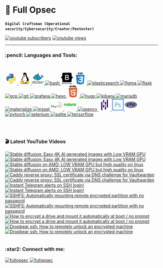 # :closed_lock_with_key: Full Opsec
**`Digital Craftsman (Operational security/Cybersecurity/Creator/Pentester)`**





   <p align="left">
      <a href="https://www.youtube.com/@fullopsec?sub_confirmation=1">
         <img alt="youtube subscribers" title="Subscribe to my YouTube channel" src="https://custom-icon-badges.demolab.com/youtube/channel/subscribers/UC4LKtHItV5zgbAlHze5pA4w?color=%23E05D44&label=SUBSCRIBE&logo=video&logoColor=white&style=for-the-badge&labelColor=CE4630"/></a> 
      <a href="https://www.youtube.com/@fullopsec">
         <img alt="youtube views" title="YouTube views" src="https://custom-icon-badges.demolab.com/youtube/channel/views/UC4LKtHItV5zgbAlHze5pA4w?color=%23E1AD0E&logo=eye&logoColor=white&style=for-the-badge&labelColor=C79600"/></a> 
<!---      <a href="https://github.com/fullopsec?tab=followers">
         <img alt="followers" title="Follow me on Github" src="https://custom-icon-badges.demolab.com/github/followers/fullopsec?color=236ad3&labelColor=1155ba&style=for-the-badge&logo=person-add&label=Follow&logoColor=white"/></a>
      <a href="https://github.com/fullopsec?tab=repositories&sort=stargazers">
         <img alt="total stars" title="Total stars on GitHub" src="https://custom-icon-badges.demolab.com/github/stars/fullopsec?color=55960c&style=for-the-badge&labelColor=488207&logo=star"/></a>
 -->  </p>
   
________

<h3 align="left"> :pencil: Languages and Tools:</h3>

<br>
<p align="left"> 
<a href="https://www.python.org" target="_blank" rel="noreferrer"> <img src="https://raw.githubusercontent.com/devicons/devicon/master/icons/python/python-original.svg" alt="python" width="40" height="40"/> </a>
<a href="https://www.linux.org/" target="_blank" rel="noreferrer"> <img src="https://raw.githubusercontent.com/devicons/devicon/master/icons/linux/linux-original.svg" alt="linux" width="40" height="40"/> </a>
   <a href="https://www.docker.com/" target="_blank" rel="noreferrer"> <img src="https://raw.githubusercontent.com/devicons/devicon/master/icons/docker/docker-original-wordmark.svg" alt="docker" width="40" height="40"/> </a>
<a href="https://www.gnu.org/software/bash/" target="_blank" rel="noreferrer"> <img src="https://www.vectorlogo.zone/logos/gnu_bash/gnu_bash-icon.svg" alt="bash" width="40" height="40"/> </a> <a href="https://getbootstrap.com" target="_blank" rel="noreferrer"> <img src="https://raw.githubusercontent.com/devicons/devicon/master/icons/bootstrap/bootstrap-plain-wordmark.svg" alt="bootstrap" width="40" height="40"/> </a> <a href="https://www.w3schools.com/css/" target="_blank" rel="noreferrer"> <img src="https://raw.githubusercontent.com/devicons/devicon/master/icons/css3/css3-original-wordmark.svg" alt="css3" width="40" height="40"/> </a>  <a href="https://www.elastic.co" target="_blank" rel="noreferrer"> <img src="https://www.vectorlogo.zone/logos/elastic/elastic-icon.svg" alt="elasticsearch" width="40" height="40"/> </a> <a href="https://www.figma.com/" target="_blank" rel="noreferrer"> <img src="https://www.vectorlogo.zone/logos/figma/figma-icon.svg" alt="figma" width="40" height="40"/> </a> <a href="https://flask.palletsprojects.com/" target="_blank" rel="noreferrer"> <img src="https://www.vectorlogo.zone/logos/pocoo_flask/pocoo_flask-icon.svg" alt="flask" width="40" height="40"/> </a> <a href="https://cloud.google.com" target="_blank" rel="noreferrer"> <img src="https://www.vectorlogo.zone/logos/google_cloud/google_cloud-icon.svg" alt="gcp" width="40" height="40"/> </a> <a href="https://git-scm.com/" target="_blank" rel="noreferrer"> <img src="https://www.vectorlogo.zone/logos/git-scm/git-scm-icon.svg" alt="git" width="40" height="40"/> </a> <a href="https://grafana.com" target="_blank" rel="noreferrer"> <img src="https://www.vectorlogo.zone/logos/grafana/grafana-icon.svg" alt="grafana" width="40" height="40"/> </a> <a href="hexo.io/" target="_blank" rel="noreferrer"> <img src="https://www.vectorlogo.zone/logos/hexoio/hexoio-icon.svg" alt="hexo" width="40" height="40"/> </a> <a href="https://www.w3.org/html/" target="_blank" rel="noreferrer"> <img src="https://raw.githubusercontent.com/devicons/devicon/master/icons/html5/html5-original-wordmark.svg" alt="html5" width="40" height="40"/> </a> <a href="https://gohugo.io/" target="_blank" rel="noreferrer"> <img src="https://api.iconify.design/logos-hugo.svg" alt="hugo" width="40" height="40"/> </a> <a href="https://www.elastic.co/kibana" target="_blank" rel="noreferrer"> <img src="https://www.vectorlogo.zone/logos/elasticco_kibana/elasticco_kibana-icon.svg" alt="kibana" width="40" height="40"/> </a>  <a href="https://mariadb.org/" target="_blank" rel="noreferrer"> <img src="https://www.vectorlogo.zone/logos/mariadb/mariadb-icon.svg" alt="mariadb" width="40" height="40"/> </a> <a href="https://materializecss.com/" target="_blank" rel="noreferrer"> <img src="https://raw.githubusercontent.com/prplx/svg-logos/5585531d45d294869c4eaab4d7cf2e9c167710a9/svg/materialize.svg" alt="materialize" width="40" height="40"/> </a> <a href="https://www.microsoft.com/en-us/sql-server" target="_blank" rel="noreferrer"> <img src="https://www.svgrepo.com/show/303229/microsoft-sql-server-logo.svg" alt="mssql" width="40" height="40"/> </a> <a href="https://www.mysql.com/" target="_blank" rel="noreferrer"> <img src="https://raw.githubusercontent.com/devicons/devicon/master/icons/mysql/mysql-original-wordmark.svg" alt="mysql" width="40" height="40"/> </a> <a href="https://www.nginx.com" target="_blank" rel="noreferrer"> <img src="https://raw.githubusercontent.com/devicons/devicon/master/icons/nginx/nginx-original.svg" alt="nginx" width="40" height="40"/> </a> <a href="https://opencv.org/" target="_blank" rel="noreferrer"> <img src="https://www.vectorlogo.zone/logos/opencv/opencv-icon.svg" alt="opencv" width="40" height="40"/> </a> <a href="https://pandas.pydata.org/" target="_blank" rel="noreferrer"> <img src="https://raw.githubusercontent.com/devicons/devicon/2ae2a900d2f041da66e950e4d48052658d850630/icons/pandas/pandas-original.svg" alt="pandas" width="40" height="40"/> </a> <a href="https://www.photoshop.com/en" target="_blank" rel="noreferrer"> <img src="https://raw.githubusercontent.com/devicons/devicon/master/icons/photoshop/photoshop-line.svg" alt="photoshop" width="40" height="40"/> </a> <a href="https://www.php.net" target="_blank" rel="noreferrer"> <img src="https://raw.githubusercontent.com/devicons/devicon/master/icons/php/php-original.svg" alt="php" width="40" height="40"/> </a>  <a href="https://pytorch.org/" target="_blank" rel="noreferrer"> <img src="https://www.vectorlogo.zone/logos/pytorch/pytorch-icon.svg" alt="pytorch" width="40" height="40"/> </a> <a href="https://www.selenium.dev" target="_blank" rel="noreferrer"> <img src="https://raw.githubusercontent.com/detain/svg-logos/780f25886640cef088af994181646db2f6b1a3f8/svg/selenium-logo.svg" alt="selenium" width="40" height="40"/> </a> <a href="https://www.sqlite.org/" target="_blank" rel="noreferrer"> <img src="https://www.vectorlogo.zone/logos/sqlite/sqlite-icon.svg" alt="sqlite" width="40" height="40"/> </a> <a href="https://www.tensorflow.org" target="_blank" rel="noreferrer"> <img src="https://www.vectorlogo.zone/logos/tensorflow/tensorflow-icon.svg" alt="tensorflow" width="40" height="40"/> </a> </p>

<br />

#

### :clapper: Latest YouTube Videos

<!-- BEGIN YOUTUBE-CARDS -->
[![Stable diffusion: Easy 4K AI generated images with Low VRAM GPU](https://ytcards.demolab.com/?id=lA8PMsu_2WY&title=Stable+diffusion%3A+Easy+4K+AI+generated+images+with+Low+VRAM+GPU&lang=en&timestamp=1681737247&background_color=%230d1117&title_color=%23ffffff&stats_color=%23dedede&width=150 "Stable diffusion: Easy 4K AI generated images with Low VRAM GPU")](https://www.youtube.com/watch?v=lA8PMsu_2WY#gh-dark-mode-only)[![Stable diffusion: Easy 4K AI generated images with Low VRAM GPU](https://ytcards.demolab.com/?id=lA8PMsu_2WY&title=Stable+diffusion%3A+Easy+4K+AI+generated+images+with+Low+VRAM+GPU&lang=en&timestamp=1681737247&background_color=%23ffffff&title_color=%2324292f&stats_color=%2357606a&width=150 "Stable diffusion: Easy 4K AI generated images with Low VRAM GPU")](https://www.youtube.com/watch?v=lA8PMsu_2WY#gh-light-mode-only)
[![Stable diffusion on AMD: LOW VRAM GPU but high quality on linux](https://ytcards.demolab.com/?id=p2H_Zh4lJTI&title=Stable+diffusion+on+AMD%3A+LOW+VRAM+GPU+but+high+quality+on+linux&lang=en&timestamp=1681399105&background_color=%230d1117&title_color=%23ffffff&stats_color=%23dedede&width=150 "Stable diffusion on AMD: LOW VRAM GPU but high quality on linux")](https://www.youtube.com/watch?v=p2H_Zh4lJTI#gh-dark-mode-only)[![Stable diffusion on AMD: LOW VRAM GPU but high quality on linux](https://ytcards.demolab.com/?id=p2H_Zh4lJTI&title=Stable+diffusion+on+AMD%3A+LOW+VRAM+GPU+but+high+quality+on+linux&lang=en&timestamp=1681399105&background_color=%23ffffff&title_color=%2324292f&stats_color=%2357606a&width=150 "Stable diffusion on AMD: LOW VRAM GPU but high quality on linux")](https://www.youtube.com/watch?v=p2H_Zh4lJTI#gh-light-mode-only)
[![Caddy reverse proxy: SSL certificate via DNS challenge for Vaultwarden](https://ytcards.demolab.com/?id=0Ri3GVDc4pM&title=Caddy+reverse+proxy%3A+SSL+certificate+via+DNS+challenge+for+Vaultwarden&lang=en&timestamp=1680509531&background_color=%230d1117&title_color=%23ffffff&stats_color=%23dedede&width=150 "Caddy reverse proxy: SSL certificate via DNS challenge for Vaultwarden")](https://www.youtube.com/watch?v=0Ri3GVDc4pM#gh-dark-mode-only)[![Caddy reverse proxy: SSL certificate via DNS challenge for Vaultwarden](https://ytcards.demolab.com/?id=0Ri3GVDc4pM&title=Caddy+reverse+proxy%3A+SSL+certificate+via+DNS+challenge+for+Vaultwarden&lang=en&timestamp=1680509531&background_color=%23ffffff&title_color=%2324292f&stats_color=%2357606a&width=150 "Caddy reverse proxy: SSL certificate via DNS challenge for Vaultwarden")](https://www.youtube.com/watch?v=0Ri3GVDc4pM#gh-light-mode-only)
[![Instant Telegram alerts on SSH login!](https://ytcards.demolab.com/?id=-bmppdlnxEQ&title=Instant+Telegram+alerts+on+SSH+login%21&lang=en&timestamp=1670415995&background_color=%230d1117&title_color=%23ffffff&stats_color=%23dedede&width=150 "Instant Telegram alerts on SSH login!")](https://www.youtube.com/watch?v=-bmppdlnxEQ#gh-dark-mode-only)[![Instant Telegram alerts on SSH login!](https://ytcards.demolab.com/?id=-bmppdlnxEQ&title=Instant+Telegram+alerts+on+SSH+login%21&lang=en&timestamp=1670415995&background_color=%23ffffff&title_color=%2324292f&stats_color=%2357606a&width=150 "Instant Telegram alerts on SSH login!")](https://www.youtube.com/watch?v=-bmppdlnxEQ#gh-light-mode-only)
[![SSHFS: Automatically mounting remote encrypted partition with no password](https://ytcards.demolab.com/?id=gEeHH7n07YE&title=SSHFS%3A+Automatically+mounting+remote+encrypted+partition+with+no+password&lang=en&timestamp=1668263724&background_color=%230d1117&title_color=%23ffffff&stats_color=%23dedede&width=150 "SSHFS: Automatically mounting remote encrypted partition with no password")](https://www.youtube.com/watch?v=gEeHH7n07YE#gh-dark-mode-only)[![SSHFS: Automatically mounting remote encrypted partition with no password](https://ytcards.demolab.com/?id=gEeHH7n07YE&title=SSHFS%3A+Automatically+mounting+remote+encrypted+partition+with+no+password&lang=en&timestamp=1668263724&background_color=%23ffffff&title_color=%2324292f&stats_color=%2357606a&width=150 "SSHFS: Automatically mounting remote encrypted partition with no password")](https://www.youtube.com/watch?v=gEeHH7n07YE#gh-light-mode-only)
[![How to encrypt a drive and mount it automatically at boot / no prompt](https://ytcards.demolab.com/?id=UXJrSji-nNo&title=How+to+encrypt+a+drive+and+mount+it+automatically+at+boot+%2F+no+prompt&lang=en&timestamp=1665756078&background_color=%230d1117&title_color=%23ffffff&stats_color=%23dedede&width=150 "How to encrypt a drive and mount it automatically at boot / no prompt")](https://www.youtube.com/watch?v=UXJrSji-nNo#gh-dark-mode-only)[![How to encrypt a drive and mount it automatically at boot / no prompt](https://ytcards.demolab.com/?id=UXJrSji-nNo&title=How+to+encrypt+a+drive+and+mount+it+automatically+at+boot+%2F+no+prompt&lang=en&timestamp=1665756078&background_color=%23ffffff&title_color=%2324292f&stats_color=%2357606a&width=150 "How to encrypt a drive and mount it automatically at boot / no prompt")](https://www.youtube.com/watch?v=UXJrSji-nNo#gh-light-mode-only)
[![Dropbear ssh: How to remotely unlock an encrypted machine](https://ytcards.demolab.com/?id=7TLPExkUHqw&title=Dropbear+ssh%3A+How+to+remotely+unlock+an+encrypted+machine&lang=en&timestamp=1665332014&background_color=%230d1117&title_color=%23ffffff&stats_color=%23dedede&width=150 "Dropbear ssh: How to remotely unlock an encrypted machine")](https://www.youtube.com/watch?v=7TLPExkUHqw#gh-dark-mode-only)[![Dropbear ssh: How to remotely unlock an encrypted machine](https://ytcards.demolab.com/?id=7TLPExkUHqw&title=Dropbear+ssh%3A+How+to+remotely+unlock+an+encrypted+machine&lang=en&timestamp=1665332014&background_color=%23ffffff&title_color=%2324292f&stats_color=%2357606a&width=150 "Dropbear ssh: How to remotely unlock an encrypted machine")](https://www.youtube.com/watch?v=7TLPExkUHqw#gh-light-mode-only)
<!-- END YOUTUBE-CARDS -->

#


<h3 align="left"> :star2: Connect with me:</h3>
<p align="left">
<a href="https://twitter.com/fullopsec" target="blank"><img align="center" src="https://raw.githubusercontent.com/rahuldkjain/github-profile-readme-generator/master/src/images/icons/Social/twitter.svg" alt="fullopsec" height="30" width="40" /></a>
<a href="https://www.youtube.com/@fullopsec" target="blank"><img align="center" src="https://raw.githubusercontent.com/rahuldkjain/github-profile-readme-generator/master/src/images/icons/Social/youtube.svg" alt="fullopsec" height="30" width="40" /></a>
</p>

#



<!--- 

<p><img align="left" src="https://github-readme-stats.vercel.app/api/top-langs?username=fullopsec&show_icons=true&locale=en&layout=compact" alt="fullopsec" /></p>

<p>&nbsp;<img align="center" src="https://github-readme-stats.vercel.app/api?username=fullopsec&show_icons=true&locale=en" alt="fullopsec" /></p>
 --> 
